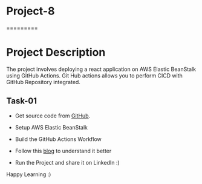 # Project-8
=========

# Project Description


The project involves deploying a react application on AWS Elastic BeanStalk using GitHub Actions.
Git Hub actions allows you to perform CICD with GitHub Repository integrated.


## Task-01


- Get source code  from [GitHub](https://github.com/sitchatt/AWS_Elastic_BeanStalk_On_EC2.git).

- Setup AWS Elastic BeanStalk

- Build the GitHub Actions Workflow

- Follow this [blog](https://www.linkedin.com/posts/sitabja-chatterjee_effortless-deployment-of-react-app-to-aws-activity-7053579065487687680-wZI8?utm_source=share&utm_medium=member_desktop) to understand it better 

- Run the Project and share it on LinkedIn :)



Happy Learning :)